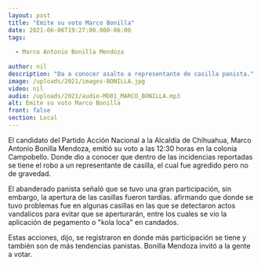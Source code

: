 ```yaml
---
layout: post
title: "Emite su voto Marco Bonilla"
date: 2021-06-06T19:27:00.000-06:00
tags:
  
  - Marco Antonio Bonilla Mendoza
  
author: nil
description: "Da a conocer asalto a representante de casilla panista."
image: /uploads/2021/images-BONILLA.jpg
video: nil
audio: /uploads/2021/audio-MD01_MARCO_BONILLA.mp3
alt: Emite su voto Marco Bonilla
front: false
section: Local
---
```


El candidato del Partido Acción Nacional a la Alcaldía de Chihuahua, Marco Antonio Bonilla Mendoza, emitió su voto a las 12:30 horas en la colonia Campobello. Donde dio a conocer que dentro de las incidencias reportadas se tiene el robo a un representante de casilla, el cual fue agredido pero no de gravedad.

El abanderado panista señaló que se tuvo una gran participación, sin embargo, la apertura de las casillas fueron tardías. afirmando que donde se tuvo problemas fue en algunas casillas en las que se detectaron actos vandalicos para evitar que se aperturarán, entre los cuales se vio la aplicación de pegamento o "kola loca" en candados.

Estas acciones, dijo, se registraron en donde más participación se tiene y también son de más tendencias panistas. Bonilla Mendoza invitó a la gente a votar.